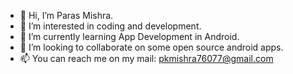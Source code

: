 - 👋 Hi, I’m Paras Mishra.
- 👀 I’m interested in coding and development.
- 🌱 I’m currently learning App Development in Android.
- 💞️ I’m looking to collaborate on some open source android apps.
- 📫 You can reach me on my mail: pkmishra76077@gmail.com

<!---
mparas296/mparas296 is a ✨ special ✨ repository because its `README.md` (this file) appears on your GitHub profile.
You can click the Preview link to take a look at your changes.
--->
